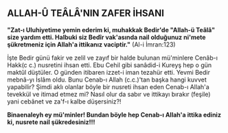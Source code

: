 ## ALLAH-Û TEÂLÂ'NIN ZAFER İHSANI

**"Zat-ı Uluhiyetime yemin ederim ki, muhakkak Bedir'de "Allah-ü Teâlâ" size yardım etti. Halbuki siz Bedîr vak'asında nail olduğunuz ni'mete şükretmeniz için Allah'a ittikanız vaciptir."** (Al-i İmran:123)

İşte Bedir günü fakir ve zelil ve zayıf bir halde bulunan mü'minlere Cenâb-ı Hakk(c c.) nusretini ihsan etti. Ebu Cehil gibi sanâdid-i Kureyş hep o gün maktûl düştüler. O günden itibaren izzet-i iman tezahür etti. Yev­mi Bedir mebnâ-yı İslâm oldu. Bunu Cenab-ı Allah (c.c.)'tan başka hangi kuvvet yapabilir? Şimdi aklı olanlar böyle bir nusreti ihsan eden Cenab-ı Allah'a tevekkül ve itimad etmez mi? Nasıl olur da sabır ve ittikayı bırakır (feşile) yani cebânet ve za'f-ı kalbe düşersiniz?!

**Binaenaleyh ey mü'minler! Bundan böyle hep Cenab-ı Allah'a ittika ediniz ki, nusrete nail şükredesiniz!!!**
